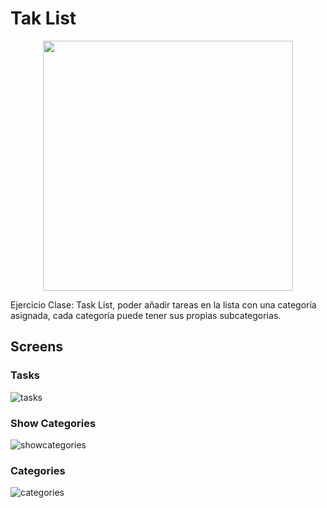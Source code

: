 # Tak List

<p align="center"><img src="https://raw.githubusercontent.com/laravel/art/master/logo-lockup/5%20SVG/2%20CMYK/1%20Full%20Color/laravel-logolockup-cmyk-red.svg" width="400"></p>

Ejercicio Clase: Task List, poder añadir tareas en la lista con una categoría asignada, cada categoría puede tener sus propias subcategorias.

## Screens

### Tasks

![tasks](http://imgfz.com/i/JtFMETS.png)

### Show Categories

![showcategories](http://imgfz.com/i/5dGkOTL.png)

### Categories

![categories](http://imgfz.com/i/t5k8re9.png)

